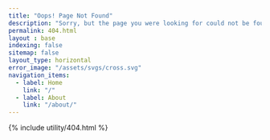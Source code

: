 ```yaml
---
title: "Oops! Page Not Found"
description: "Sorry, but the page you were looking for could not be found."
permalink: 404.html
layout : base
indexing: false
sitemap: false
layout_type: horizontal
error_image: "/assets/svgs/cross.svg"
navigation_items:
  - label: Home
    link: "/"
  - label: About
    link: "/about/"
---
```


{% include utility/404.html %}
